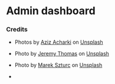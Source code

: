 # Admin dashboard

### Credits

- Photos by <a href="https://unsplash.com/@acharki95?utm_source=unsplash&utm_medium=referral&utm_content=creditCopyText">Aziz Acharki</a> on <a href="https://unsplash.com/s/photos/profile?utm_source=unsplash&utm_medium=referral&utm_content=creditCopyText">Unsplash</a>

- Photo by <a href="https://unsplash.com/@jeremythomasphoto?utm_source=unsplash&utm_medium=referral&utm_content=creditCopyText">Jeremy Thomas</a> on <a href="https://unsplash.com/collections/630834/animals?utm_source=unsplash&utm_medium=referral&utm_content=creditCopyText">Unsplash</a>

- Photo by <a href="https://unsplash.com/@marxgall?utm_source=unsplash&utm_medium=referral&utm_content=creditCopyText">Marek Szturc</a> on <a href="https://unsplash.com/collections/8792369/animal?utm_source=unsplash&utm_medium=referral&utm_content=creditCopyText">Unsplash</a>

- 